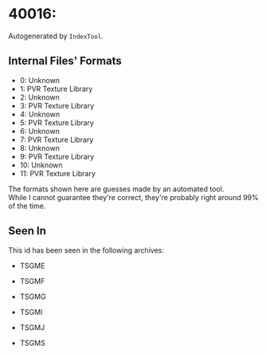 # 40016: 

Autogenerated by `IndexTool`.  



## Internal Files' Formats
- 0: Unknown
- 1: PVR Texture Library
- 2: Unknown
- 3: PVR Texture Library
- 4: Unknown
- 5: PVR Texture Library
- 6: Unknown
- 7: PVR Texture Library
- 8: Unknown
- 9: PVR Texture Library
- 10: Unknown
- 11: PVR Texture Library

The formats shown here are guesses made by an automated tool.  
While I cannot guarantee they're correct, they're probably right around 99% of the time.

## Seen In

This id has been seen in the following archives:  

- TSGME  

- TSGMF  

- TSGMG  

- TSGMI  

- TSGMJ  

- TSGMS  
